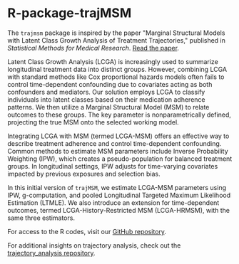 # R-package-trajMSM

The `trajmsm` package is inspired by the paper "Marginal Structural Models with Latent Class Growth Analysis of Treatment Trajectories," published in *Statistical Methods for Medical Research*. [Read the paper](https://journals.sagepub.com/doi/pdf/10.1177/09622802231202384). 

Latent Class Growth Analysis (LCGA) is increasingly used to summarize longitudinal treatment data into distinct groups. However, combining LCGA with standard methods like Cox proportional hazards models often fails to control time-dependent confounding due to covariates acting as both confounders and mediators. Our solution employs LCGA to classify individuals into latent classes based on their medication adherence patterns. We then utilize a Marginal Structural Model (MSM) to relate outcomes to these groups. The key parameter is nonparametrically defined, projecting the true MSM onto the selected working model.

Integrating LCGA with MSM (termed LCGA-MSM) offers an effective way to describe treatment adherence and control time-dependent confounding. Common methods to estimate MSM parameters include Inverse Probability Weighting (IPW), which creates a pseudo-population for balanced treatment groups. In longitudinal settings, IPW adjusts for time-varying covariates impacted by previous exposures and selection bias.

In this initial version of `trajMSM`, we estimate LCGA-MSM parameters using IPW, g-computation, and pooled Longitudinal Targeted Maximum Likelihood Estimation (LTMLE). We also introduce an extension for time-dependent outcomes, termed LCGA-History-Restricted MSM (LCGA-HRMSM), with the same three estimators.

For access to the R codes, visit our [GitHub repository](https://github.com/awamaeva/R-package-trajMSM).

For additional insights on trajectory analysis, check out the [trajectory_analysis repository](https://github.com/awamaeva/trajectory_analysis).
